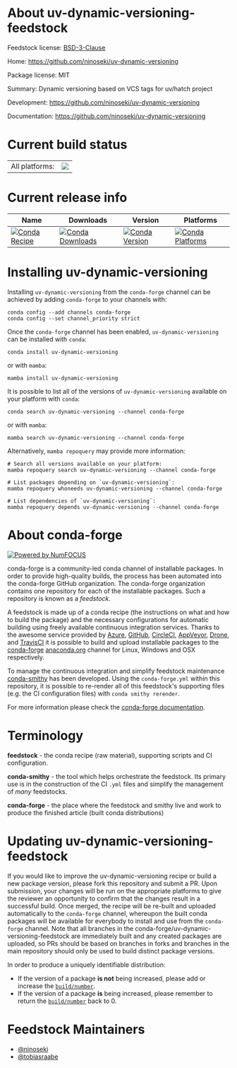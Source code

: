 About uv-dynamic-versioning-feedstock
=====================================

Feedstock license: [BSD-3-Clause](https://github.com/conda-forge/uv-dynamic-versioning-feedstock/blob/main/LICENSE.txt)

Home: https://github.com/ninoseki/uv-dynamic-versioning

Package license: MIT

Summary: Dynamic versioning based on VCS tags for uv/hatch project

Development: https://github.com/ninoseki/uv-dynamic-versioning

Documentation: https://github.com/ninoseki/uv-dynamic-versioning

Current build status
====================


<table><tr><td>All platforms:</td>
    <td>
      <a href="https://dev.azure.com/conda-forge/feedstock-builds/_build/latest?definitionId=25523&branchName=main">
        <img src="https://dev.azure.com/conda-forge/feedstock-builds/_apis/build/status/uv-dynamic-versioning-feedstock?branchName=main">
      </a>
    </td>
  </tr>
</table>

Current release info
====================

| Name | Downloads | Version | Platforms |
| --- | --- | --- | --- |
| [![Conda Recipe](https://img.shields.io/badge/recipe-uv--dynamic--versioning-green.svg)](https://anaconda.org/conda-forge/uv-dynamic-versioning) | [![Conda Downloads](https://img.shields.io/conda/dn/conda-forge/uv-dynamic-versioning.svg)](https://anaconda.org/conda-forge/uv-dynamic-versioning) | [![Conda Version](https://img.shields.io/conda/vn/conda-forge/uv-dynamic-versioning.svg)](https://anaconda.org/conda-forge/uv-dynamic-versioning) | [![Conda Platforms](https://img.shields.io/conda/pn/conda-forge/uv-dynamic-versioning.svg)](https://anaconda.org/conda-forge/uv-dynamic-versioning) |

Installing uv-dynamic-versioning
================================

Installing `uv-dynamic-versioning` from the `conda-forge` channel can be achieved by adding `conda-forge` to your channels with:

```
conda config --add channels conda-forge
conda config --set channel_priority strict
```

Once the `conda-forge` channel has been enabled, `uv-dynamic-versioning` can be installed with `conda`:

```
conda install uv-dynamic-versioning
```

or with `mamba`:

```
mamba install uv-dynamic-versioning
```

It is possible to list all of the versions of `uv-dynamic-versioning` available on your platform with `conda`:

```
conda search uv-dynamic-versioning --channel conda-forge
```

or with `mamba`:

```
mamba search uv-dynamic-versioning --channel conda-forge
```

Alternatively, `mamba repoquery` may provide more information:

```
# Search all versions available on your platform:
mamba repoquery search uv-dynamic-versioning --channel conda-forge

# List packages depending on `uv-dynamic-versioning`:
mamba repoquery whoneeds uv-dynamic-versioning --channel conda-forge

# List dependencies of `uv-dynamic-versioning`:
mamba repoquery depends uv-dynamic-versioning --channel conda-forge
```


About conda-forge
=================

[![Powered by
NumFOCUS](https://img.shields.io/badge/powered%20by-NumFOCUS-orange.svg?style=flat&colorA=E1523D&colorB=007D8A)](https://numfocus.org)

conda-forge is a community-led conda channel of installable packages.
In order to provide high-quality builds, the process has been automated into the
conda-forge GitHub organization. The conda-forge organization contains one repository
for each of the installable packages. Such a repository is known as a *feedstock*.

A feedstock is made up of a conda recipe (the instructions on what and how to build
the package) and the necessary configurations for automatic building using freely
available continuous integration services. Thanks to the awesome service provided by
[Azure](https://azure.microsoft.com/en-us/services/devops/), [GitHub](https://github.com/),
[CircleCI](https://circleci.com/), [AppVeyor](https://www.appveyor.com/),
[Drone](https://cloud.drone.io/welcome), and [TravisCI](https://travis-ci.com/)
it is possible to build and upload installable packages to the
[conda-forge](https://anaconda.org/conda-forge) [anaconda.org](https://anaconda.org/)
channel for Linux, Windows and OSX respectively.

To manage the continuous integration and simplify feedstock maintenance
[conda-smithy](https://github.com/conda-forge/conda-smithy) has been developed.
Using the ``conda-forge.yml`` within this repository, it is possible to re-render all of
this feedstock's supporting files (e.g. the CI configuration files) with ``conda smithy rerender``.

For more information please check the [conda-forge documentation](https://conda-forge.org/docs/).

Terminology
===========

**feedstock** - the conda recipe (raw material), supporting scripts and CI configuration.

**conda-smithy** - the tool which helps orchestrate the feedstock.
                   Its primary use is in the construction of the CI ``.yml`` files
                   and simplify the management of *many* feedstocks.

**conda-forge** - the place where the feedstock and smithy live and work to
                  produce the finished article (built conda distributions)


Updating uv-dynamic-versioning-feedstock
========================================

If you would like to improve the uv-dynamic-versioning recipe or build a new
package version, please fork this repository and submit a PR. Upon submission,
your changes will be run on the appropriate platforms to give the reviewer an
opportunity to confirm that the changes result in a successful build. Once
merged, the recipe will be re-built and uploaded automatically to the
`conda-forge` channel, whereupon the built conda packages will be available for
everybody to install and use from the `conda-forge` channel.
Note that all branches in the conda-forge/uv-dynamic-versioning-feedstock are
immediately built and any created packages are uploaded, so PRs should be based
on branches in forks and branches in the main repository should only be used to
build distinct package versions.

In order to produce a uniquely identifiable distribution:
 * If the version of a package **is not** being increased, please add or increase
   the [``build/number``](https://docs.conda.io/projects/conda-build/en/latest/resources/define-metadata.html#build-number-and-string).
 * If the version of a package **is** being increased, please remember to return
   the [``build/number``](https://docs.conda.io/projects/conda-build/en/latest/resources/define-metadata.html#build-number-and-string)
   back to 0.

Feedstock Maintainers
=====================

* [@ninoseki](https://github.com/ninoseki/)
* [@tobiasraabe](https://github.com/tobiasraabe/)

